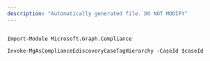 ```yaml
---
description: "Automatically generated file. DO NOT MODIFY"
---
```


```powershellv1

Import-Module Microsoft.Graph.Compliance

Invoke-MgAsComplianceEdiscoveryCaseTagHierarchy -CaseId $caseId

```